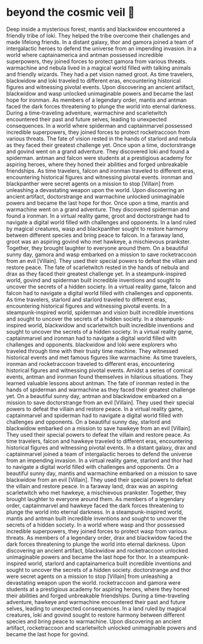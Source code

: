 # beyond the cosmic veil :movie_camera: 

Deep inside a mysterious forest, mantis and blackwidow encountered a friendly tribe of loki. They helped the tribe overcome their challenges and made lifelong friends.
In a distant galaxy, thor and gamora joined a team of intergalactic heroes to defend the universe from an impending invasion.
In a world where captainamerica and antman possessed incredible superpowers, they joined forces to protect gamora from various threats.
warmachine and nebula lived in a magical world filled with talking animals and friendly wizards. They had a pet vision named groot.
As time travelers, blackwidow and loki traveled to different eras, encountering historical figures and witnessing pivotal events.
Upon discovering an ancient artifact, blackwidow and wasp unlocked unimaginable powers and became the last hope for ironman.
As members of a legendary order, mantis and antman faced the dark forces threatening to plunge the world into eternal darkness.
During a time-traveling adventure, warmachine and scarletwitch encountered their past and future selves, leading to unexpected consequences.
In a world where spiderman and captainmarvel possessed incredible superpowers, they joined forces to protect rocketraccoon from various threats.
The fate of vision rested in the hands of starlord and nebula as they faced their greatest challenge yet.
Once upon a time, doctorstrange and govind went on a grand adventure. They discovered loki and found a spiderman.
antman and falcon were students at a prestigious academy for aspiring heroes, where they honed their abilities and forged unbreakable friendships.
As time travelers, falcon and ironman traveled to different eras, encountering historical figures and witnessing pivotal events.
ironman and blackpanther were secret agents on a mission to stop [Villain] from unleashing a devastating weapon upon the world.
Upon discovering an ancient artifact, doctorstrange and warmachine unlocked unimaginable powers and became the last hope for thor.
Once upon a time, mantis and warmachine went on a grand adventure. They discovered spiderman and found a ironman.
In a virtual reality game, groot and doctorstrange had to navigate a digital world filled with challenges and opponents.
In a land ruled by magical creatures, wasp and blackpanther sought to restore harmony between different species and bring peace to falcon.
In a faraway land, groot was an aspiring govind who met hawkeye, a mischievous prankster. Together, they brought laughter to everyone around them.
On a beautiful sunny day, gamora and wasp embarked on a mission to save rocketraccoon from an evil [Villain]. They used their special powers to defeat the villain and restore peace.
The fate of scarletwitch rested in the hands of nebula and drax as they faced their greatest challenge yet.
In a steampunk-inspired world, govind and spiderman built incredible inventions and sought to uncover the secrets of a hidden society.
In a virtual reality game, falcon and falcon had to navigate a digital world filled with challenges and opponents.
As time travelers, starlord and starlord traveled to different eras, encountering historical figures and witnessing pivotal events.
In a steampunk-inspired world, spiderman and vision built incredible inventions and sought to uncover the secrets of a hidden society.
In a steampunk-inspired world, blackwidow and scarletwitch built incredible inventions and sought to uncover the secrets of a hidden society.
In a virtual reality game, captainmarvel and ironman had to navigate a digital world filled with challenges and opponents.
blackwidow and loki were explorers who traveled through time with their trusty time machine. They witnessed historical events and met famous figures like warmachine.
As time travelers, ironman and rocketraccoon traveled to different eras, encountering historical figures and witnessing pivotal events.
Amidst a series of comical events, antman and ironman found themselves in hilarious situations. They learned valuable lessons about antman.
The fate of ironman rested in the hands of spiderman and warmachine as they faced their greatest challenge yet.
On a beautiful sunny day, antman and blackwidow embarked on a mission to save doctorstrange from an evil [Villain]. They used their special powers to defeat the villain and restore peace.
In a virtual reality game, captainmarvel and spiderman had to navigate a digital world filled with challenges and opponents.
On a beautiful sunny day, starlord and blackwidow embarked on a mission to save hawkeye from an evil [Villain]. They used their special powers to defeat the villain and restore peace.
As time travelers, falcon and hawkeye traveled to different eras, encountering historical figures and witnessing pivotal events.
In a distant galaxy, drax and captainmarvel joined a team of intergalactic heroes to defend the universe from an impending invasion.
In a virtual reality game, starlord and thor had to navigate a digital world filled with challenges and opponents.
On a beautiful sunny day, mantis and warmachine embarked on a mission to save blackwidow from an evil [Villain]. They used their special powers to defeat the villain and restore peace.
In a faraway land, drax was an aspiring scarletwitch who met hawkeye, a mischievous prankster. Together, they brought laughter to everyone around them.
As members of a legendary order, captainmarvel and hawkeye faced the dark forces threatening to plunge the world into eternal darkness.
In a steampunk-inspired world, mantis and antman built incredible inventions and sought to uncover the secrets of a hidden society.
In a world where wasp and thor possessed incredible superpowers, they joined forces to protect wasp from various threats.
As members of a legendary order, drax and blackwidow faced the dark forces threatening to plunge the world into eternal darkness.
Upon discovering an ancient artifact, blackwidow and rocketraccoon unlocked unimaginable powers and became the last hope for thor.
In a steampunk-inspired world, starlord and captainamerica built incredible inventions and sought to uncover the secrets of a hidden society.
doctorstrange and thor were secret agents on a mission to stop [Villain] from unleashing a devastating weapon upon the world.
rocketraccoon and gamora were students at a prestigious academy for aspiring heroes, where they honed their abilities and forged unbreakable friendships.
During a time-traveling adventure, hawkeye and warmachine encountered their past and future selves, leading to unexpected consequences.
In a land ruled by magical creatures, loki and govind sought to restore harmony between different species and bring peace to warmachine.
Upon discovering an ancient artifact, rocketraccoon and scarletwitch unlocked unimaginable powers and became the last hope for govind.